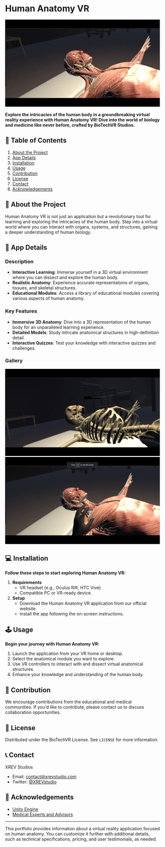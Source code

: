 


# Human Anatomy VR

![Human Anatomy VR Banner](images/h1.png)

**Explore the intricacies of the human body in a groundbreaking virtual reality experience with Human Anatomy VR! Dive into the world of biology and medicine like never before, crafted by BioTechVR Studios.**

## 📌 Table of Contents

1. [About the Project](#about-the-project)
2. [App Details](#app-details)
3. [Installation](#installation)
4. [Usage](#usage)
5. [Contribution](#contribution)
6. [License](#license)
7. [Contact](#contact)
8. [Acknowledgements](#acknowledgements)

## 🧬 About the Project

Human Anatomy VR is not just an application but a revolutionary tool for learning and exploring the intricacies of the human body. Step into a virtual world where you can interact with organs, systems, and structures, gaining a deeper understanding of human biology.

## 🧫 App Details

### Description

- **Interactive Learning**: Immerse yourself in a 3D virtual environment where you can dissect and explore the human body.
- **Realistic Anatomy**: Experience accurate representations of organs, tissues, and skeletal structures.
- **Educational Modules**: Access a library of educational modules covering various aspects of human anatomy.

### Key Features

- **Immersive 3D Anatomy**: Dive into a 3D representation of the human body for an unparalleled learning experience.
- **Detailed Models**: Study intricate anatomical structures in high-definition detail.
- **Interactive Quizzes**: Test your knowledge with interactive quizzes and challenges.

### Gallery

![Anatomy VR Preview 1](images/h2.png)
![Anatomy VR Preview 2](images/h3.png)

## 💻 Installation

**Follow these steps to start exploring Human Anatomy VR:**

1. **Requirements**
   - VR headset (e.g., Oculus Rift, HTC Vive)
   - Compatible PC or VR-ready device.
2. **Setup**
   - Download the Human Anatomy VR application from our official website.
   - Install the app following the on-screen instructions.

## 🕹️ Usage

**Begin your journey with Human Anatomy VR:**

1. Launch the application from your VR home or desktop.
2. Select the anatomical module you want to explore.
3. Use VR controllers to interact with and dissect virtual anatomical structures.
4. Enhance your knowledge and understanding of the human body.

## 🤝 Contribution

We encourage contributions from the educational and medical communities. If you'd like to contribute, please contact us to discuss collaboration opportunities.

## 📄 License

Distributed under the BioTechVR License. See `LICENSE` for more information.

## 📞 Contact

XREV Studios
- Email: contact@xrevstudio.com
- Twitter: [@XREVstudio](https://twitter.com/BioTechVR)

## 👏 Acknowledgements

- [Unity Engine](https://unity.com/)
- [Medical Experts and Advisors](#)

---

This portfolio provides information about a virtual reality application focused on human anatomy. You can customize it further with additional details, such as technical specifications, pricing, and user testimonials, as needed.

